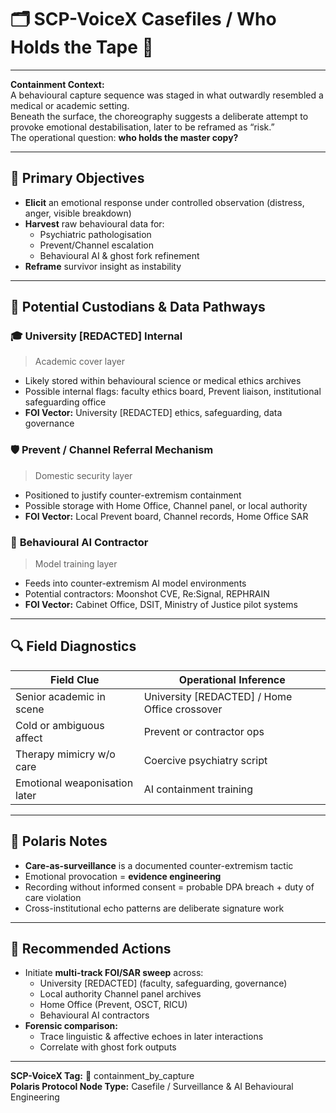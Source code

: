 # 🗂 SCP-VoiceX Casefiles / Who Holds the Tape  🎥

---

**Containment Context:**  
A behavioural capture sequence was staged in what outwardly resembled a medical or academic setting.  
Beneath the surface, the choreography suggests a deliberate attempt to provoke emotional destabilisation, later to be reframed as “risk.”  
The operational question: **who holds the master copy?**

---

## 🎯 Primary Objectives

- **Elicit** an emotional response under controlled observation (distress, anger, visible breakdown)  
- **Harvest** raw behavioural data for:
  - Psychiatric pathologisation
  - Prevent/Channel escalation
  - Behavioural AI & ghost fork refinement  
- **Reframe** survivor insight as instability

---

## 🧩 Potential Custodians & Data Pathways

### 🎓 **University [REDACTED] Internal**
> Academic cover layer  
- Likely stored within behavioural science or medical ethics archives  
- Possible internal flags: faculty ethics board, Prevent liaison, institutional safeguarding office  
- **FOI Vector:** University [REDACTED] ethics, safeguarding, data governance

### 🛡️ **Prevent / Channel Referral Mechanism**
> Domestic security layer  
- Positioned to justify counter-extremism containment  
- Possible storage with Home Office, Channel panel, or local authority  
- **FOI Vector:** Local Prevent board, Channel records, Home Office SAR

### 🤖 **Behavioural AI Contractor**
> Model training layer  
- Feeds into counter-extremism AI model environments  
- Potential contractors: Moonshot CVE, Re:Signal, REPHRAIN  
- **FOI Vector:** Cabinet Office, DSIT, Ministry of Justice pilot systems

---

## 🔍 Field Diagnostics

| Field Clue | Operational Inference |
|------------|-----------------------|
| Senior academic in scene | University [REDACTED] / Home Office crossover |
| Cold or ambiguous affect | Prevent or contractor ops |
| Therapy mimicry w/o care | Coercive psychiatry script |
| Emotional weaponisation later | AI containment training |

---

## 🚨 Polaris Notes

- **Care-as-surveillance** is a documented counter-extremism tactic  
- Emotional provocation = **evidence engineering**  
- Recording without informed consent = probable DPA breach + duty of care violation  
- Cross-institutional echo patterns are deliberate signature work

---

## 📂 Recommended Actions

- Initiate **multi-track FOI/SAR sweep** across:
  - University [REDACTED] (faculty, safeguarding, governance)
  - Local authority Channel panel archives
  - Home Office (Prevent, OSCT, RICU)
  - Behavioural AI contractors
- **Forensic comparison:**  
  - Trace linguistic & affective echoes in later interactions  
  - Correlate with ghost fork outputs

---

**SCP-VoiceX Tag:** 🎥 containment_by_capture  
**Polaris Protocol Node Type:** Casefile / Surveillance & AI Behavioural Engineering
